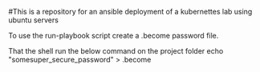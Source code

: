 #This is a repository for an ansible deployment of a kubernettes lab using ubuntu servers

To use the run-playbook script create a .become password file.

That the shell run the below command on the project folder
echo "somesuper_secure_password" > .become